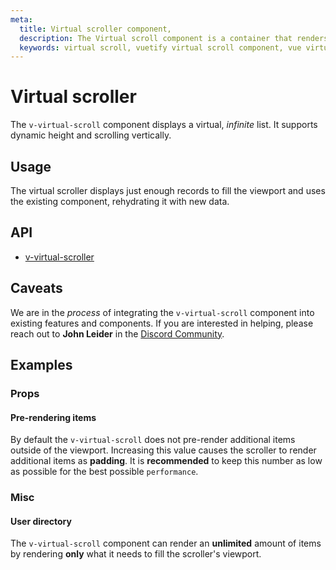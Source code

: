 ```yaml
---
meta:
  title: Virtual scroller component,
  description: The Virtual scroll component is a container that renders only visible elements. It is useful when in need to display large amount of uniform data.,
  keywords: virtual scroll, vuetify virtual scroll component, vue virtual scroll component, v-virtual-scroll component
---
```


# Virtual scroller

The `v-virtual-scroll` component displays a virtual, *infinite* list. It supports dynamic height and scrolling vertically.

<entry-ad />

## Usage

The virtual scroller displays just enough records to fill the viewport and uses the existing component, rehydrating it with new data.

<usage name="v-virtual-scroller" />

## API

- [v-virtual-scroller](../../api/v-virtual-scroller)

## Caveats

<alert type="info">We are in the *process* of integrating the `v-virtual-scroll` component into existing features and components. If you are interested in helping, please reach out to **John Leider** in the [Discord Community](https://community.vuetifyjs.com).</alert>

## Examples

### Props

#### Pre-rendering items

By default the `v-virtual-scroll` does not pre-render additional items outside of the viewport. Increasing this value causes the scroller to render additional items as **padding**. It is **recommended** to keep this number as low as possible for the best possible `performance`.

<example file="v-virtual-scroller/prop-benching" />

### Misc

#### User directory

The `v-virtual-scroll` component can render an __unlimited__ amount of items by rendering **only** what it needs to fill the scroller's viewport.

<example file="v-virtual-scroller/misc-user-directory" />

<backmatter />
